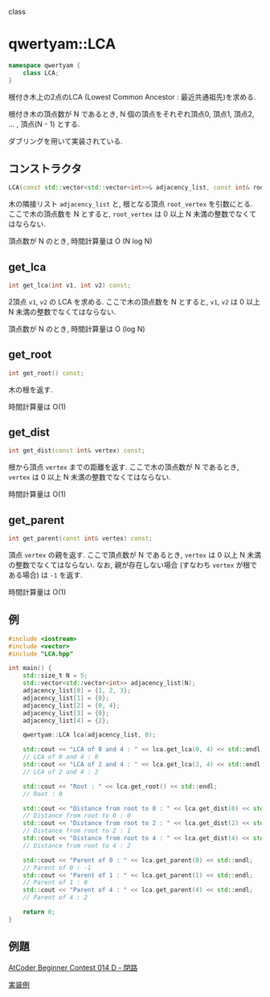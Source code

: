 class

# qwertyam::LCA

```cpp
namespace qwertyam {
    class LCA;
}
```
根付き木上の2点のLCA (Lowest Common Ancestor : 最近共通祖先)を求める.

根付き木の頂点数が N であるとき, N 個の頂点をそれぞれ頂点0, 頂点1, 頂点2, ... , 頂点(N - 1) とする.

ダブリングを用いて実装されている.

## コンストラクタ

```cpp
LCA(const std::vector<std::vector<int>>& adjacency_list, const int& root_vertex);
```

木の隣接リスト `adjacency_list` と, 根となる頂点 `root_vertex` を引数にとる. ここで木の頂点数を N とすると, `root_vertex` は 0 以上 N 未満の整数でなくてはならない.

頂点数が N のとき, 時間計算量は O (N log N)

## get_lca

```cpp
int get_lca(int v1, int v2) const;
```

2頂点 `v1`, `v2` の LCA を求める.
ここで木の頂点数を N とすると, `v1`, `v2` は 0 以上 N 未満の整数でなくてはならない.

頂点数が N のとき, 時間計算量は O (log N)

## get_root

```cpp
int get_root() const;
```

木の根を返す.

時間計算量は O(1)

## get_dist

```cpp
int get_dist(const int& vertex) const;
```

根から頂点 `vertex` までの距離を返す. ここで木の頂点数が N であるとき, `vertex` は 0 以上 N 未満の整数でなくてはならない.

時間計算量は O(1)

## get_parent

```cpp
int get_parent(const int& vertex) const;
```

頂点 `vertex` の親を返す. ここで頂点数が N であるとき,  `vertex` は 0 以上 N 未満の整数でなくてはならない. なお, 親が存在しない場合 (すなわち `vertex` が根である場合) は `-1` を返す.

時間計算量は O(1)

## 例

```cpp
#include <iostream>
#include <vector>
#include "LCA.hpp"

int main() {
	std::size_t N = 5;
	std::vector<std::vector<int>> adjacency_list(N);
	adjacency_list[0] = {1, 2, 3};
	adjacency_list[1] = {0};
	adjacency_list[2] = {0, 4};
	adjacency_list[3] = {0};
	adjacency_list[4] = {2};

	qwertyam::LCA lca(adjacency_list, 0);

	std::cout << "LCA of 0 and 4 : " << lca.get_lca(0, 4) << std::endl;
	// LCA of 0 and 4 : 0
	std::cout << "LCA of 2 and 4 : " << lca.get_lca(2, 4) << std::endl;
	// LCA of 2 and 4 : 2

	std::cout << "Root : " << lca.get_root() << std::endl;
	// Root : 0

	std::cout << "Distance from root to 0 : " << lca.get_dist(0) << std::endl;
	// Distance from root to 0 : 0
	std::cout << "Distance from root to 2 : " << lca.get_dist(2) << std::endl;
	// Distance from root to 2 : 1
	std::cout << "Distance from root to 4 : " << lca.get_dist(4) << std::endl; 
	// Distance from root to 4 : 2

	std::cout << "Parent of 0 : " << lca.get_parent(0) << std::endl; 
	// Parent of 0 : -1
	std::cout << "Parent of 1 : " << lca.get_parent(1) << std::endl; 
	// Parent of 1 : 0
	std::cout << "Parent of 4 : " << lca.get_parent(4) << std::endl; 
	// Parent of 4 : 2

	return 0;
}
```

## 例題

[AtCoder Beginner Contest 014 D - 閉路](https://atcoder.jp/contests/abc014/tasks/abc014_4)

[実装例](https://atcoder.jp/contests/abc014/submissions/28359501)